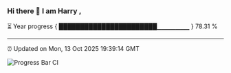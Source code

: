 ### Hi there 👋 I am Harry , 

⏳ Year progress { ███████████████████████▁▁▁▁▁▁▁ } 78.31 %

---

⏰ Updated on Mon, 13 Oct 2025 19:39:14 GMT

![Progress Bar CI](https://github.com/duykhang68/duykhang68/workflows/Progress%20Bar%20CI/badge.svg)
